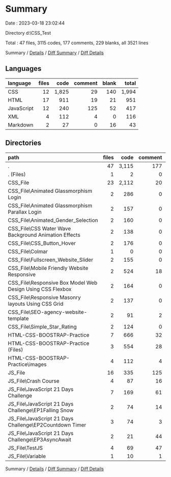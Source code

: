 # Summary

Date : 2023-03-18 23:02:44

Directory d:\\CSS_Test

Total : 47 files,  3115 codes, 177 comments, 229 blanks, all 3521 lines

Summary / [Details](details.md) / [Diff Summary](diff.md) / [Diff Details](diff-details.md)

## Languages
| language | files | code | comment | blank | total |
| :--- | ---: | ---: | ---: | ---: | ---: |
| CSS | 12 | 1,825 | 29 | 140 | 1,994 |
| HTML | 17 | 911 | 19 | 21 | 951 |
| JavaScript | 12 | 240 | 125 | 52 | 417 |
| XML | 4 | 112 | 4 | 0 | 116 |
| Markdown | 2 | 27 | 0 | 16 | 43 |

## Directories
| path | files | code | comment | blank | total |
| :--- | ---: | ---: | ---: | ---: | ---: |
| . | 47 | 3,115 | 177 | 229 | 3,521 |
| . (Files) | 1 | 2 | 0 | 1 | 3 |
| CSS_File | 23 | 2,112 | 20 | 65 | 2,197 |
| CSS_File\\Animated Glassmorphism Login | 2 | 286 | 0 | 0 | 286 |
| CSS_File\\Animated Glassmorphism Parallax Login | 2 | 157 | 0 | 1 | 158 |
| CSS_File\\Animated_Gender_Selection | 2 | 160 | 0 | 0 | 160 |
| CSS_File\\CSS Water Wave Background Animation Effects | 2 | 138 | 0 | 1 | 139 |
| CSS_File\\CSS_Button_Hover | 2 | 176 | 0 | 0 | 176 |
| CSS_File\\Colmar | 1 | 0 | 0 | 1 | 1 |
| CSS_File\\Fullscreen_Website_Slider | 2 | 155 | 0 | 3 | 158 |
| CSS_File\\Mobile Friendly Website Responsive | 2 | 524 | 18 | 53 | 595 |
| CSS_File\\Responsive Box Model Web Design Using CSS Flexbox | 2 | 164 | 0 | 1 | 165 |
| CSS_File\\Responsive Masonry layouts Using CSS Grid | 2 | 137 | 0 | 0 | 137 |
| CSS_File\\SEO-agency-website-template | 2 | 91 | 2 | 2 | 95 |
| CSS_File\\Simple_Star_Rating | 2 | 124 | 0 | 3 | 127 |
| HTML-CSS-BOOSTRAP-Practice | 7 | 666 | 32 | 103 | 801 |
| HTML-CSS-BOOSTRAP-Practice (Files) | 3 | 554 | 28 | 103 | 685 |
| HTML-CSS-BOOSTRAP-Practice\\images | 4 | 112 | 4 | 0 | 116 |
| JS_File | 16 | 335 | 125 | 60 | 520 |
| JS_File\\Crash Course | 4 | 87 | 16 | 22 | 125 |
| JS_File\\JavaScript 21 Days Challenge | 7 | 169 | 61 | 27 | 257 |
| JS_File\\JavaScript 21 Days Challenge\\EP1Falling Snow | 2 | 74 | 14 | 14 | 102 |
| JS_File\\JavaScript 21 Days Challenge\\EP2Countdown Timer | 3 | 74 | 3 | 10 | 87 |
| JS_File\\JavaScript 21 Days Challenge\\EP3AsyncAwait | 2 | 21 | 44 | 3 | 68 |
| JS_File\\TestJS | 4 | 69 | 47 | 7 | 123 |
| JS_File\\Variable | 1 | 10 | 1 | 4 | 15 |

Summary / [Details](details.md) / [Diff Summary](diff.md) / [Diff Details](diff-details.md)